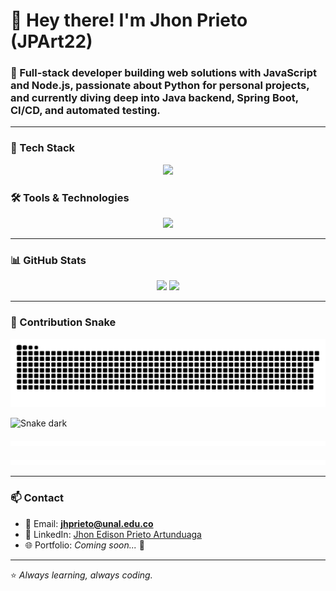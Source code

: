 # 👋 Hey there! I'm **Jhon Prieto (JPArt22)**

### 🚀 Full-stack developer building web solutions with JavaScript and Node.js, passionate about Python for personal projects, and currently diving deep into Java backend, Spring Boot, CI/CD, and automated testing.

---

### 🧰 Tech Stack

<p align="center">
  <a href="https://skillicons.dev">
    <img src="https://skillicons.dev/icons?i=python,java,javascript,nodejs,html,css,latex,matlab,c,mysql,assembly&perline=8" />
  </a>
</p>

### 🛠 Tools & Technologies

<p align="center">
  <a href="https://skillicons.dev">
    <img src="https://skillicons.dev/icons?i=git,github,vscode,jenkins,docker,jira,selenium&perline=8" />
  </a>
</p>

---

### 📊 GitHub Stats

<div align="center">
  <img height=200 src="https://github-readme-stats.vercel.app/api?username=JPart22&show_icons=true&theme=aura&rank_icon=github"/>
  <img height=200 src="https://github-readme-stats.vercel.app/api/top-langs/?username=JPart22&layout=donut&theme=aura&hide=html,css"/>
</div>

---

### 🐍 Contribution Snake

![Snake dark](https://github.com/JPArt22/JPArt22/blob/output/github-contribution-grid-snake-dark.svg#gh-dark-mode-only)

![Snake dark](https://github.com/JPArt22/JPArt22/blob/output/github-contribution-grid-snake-dark.gif?raw=true)

![Snake animation](https://github.com/JPArt22/JPArt22/blob/output/github-contribution-grid-snake.svg?raw=true)

![Snake](https://github.com/JPArt22/JPArt22/blob/master/github-contribution-grid-snake.svg)




---

### 📫 Contact

- 📩 Email: **jhprieto@unal.edu.co**
- 💼 LinkedIn: [Jhon Edison Prieto Artunduaga](https://www.linkedin.com/in/jhon-edison-prieto-artunduaga-5105b1275/)
- 🌐 Portfolio: _Coming soon..._ 🚧

---

⭐ *Always learning, always coding.*
